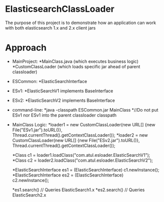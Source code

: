 # ElasticsearchClassLoader
The purpose of this project is to demonstrate how an application can work with both elasticsearch 1.x and 2.x client jars

# Approach

* MainProject:
  *MainClass.java  (which executes business logic)
  *CustomClassLoader (which loads specific jar ahead of parent classloader)

* ESCommon:
  *ElasticSearchInterface

* ESv1:
  *ElasticSearchV1 implements BaseInterface

* ESv2:
  *ElasticSearchV2 implements BaseInterface

* command-line:
  *java -classpath ESCommon.jar MainClass
  *//Do not put ESv1 nor ESv1 into the parent classloader classpath

* MainClass Logic:
  *loader1 = new CustomClassLoader(new URL[] {new File("ESv1.jar").toURL()}, Thread.currentThread().getContextClassLoader());
  *loader2 = new CustomClassLoader(new URL[] {new File("ESv2.jar").toURL()}, Thread.currentThread().getContextClassLoader());
  
  *Class<?> c1 = loader1.loadClass("com.atul.esloader.ElasticSearchV1");
  *Class<?> c2 = loader2.loadClass("com.atul.esloader.ElasticSearchV2");


  *ElasticSearchInterface es1 = (ElasticSearchInterface) c1.newInstance();
  *ElasticSearchInterface es2 = (ElasticSearchInterface) c2.newInstance();


  *es1.search() // Queries ElasticSearch1.x
  *es2.search() // Queries ElasticSearch2.x
